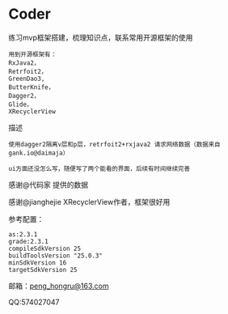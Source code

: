 # Coder

练习mvp框架搭建，梳理知识点，联系常用开源框架的使用

	用到开源框架有：
	RxJava2，
	Retrfoit2，
	GreenDao3,
	ButterKnife，
	Dagger2，
	Glide，
	XRecyclerView

描述

	使用dagger2隔离v层和p层，retrfoit2+rxjava2 请求网络数据（数据来自gank.io@daimaja）

	ui方面还没怎么写，随便写了两个能看的界面，后续有时间继续完善







感谢@代码家 提供的数据


感谢@jianghejie XRecyclerView作者，框架很好用

参考配置：   

	as:2.3.1    
	grade:2.3.1       
	compileSdkVersion 25
	buildToolsVersion "25.0.3"
	minSdkVersion 16
    targetSdkVersion 25


邮箱：peng_hongru@163.com

QQ:574027047